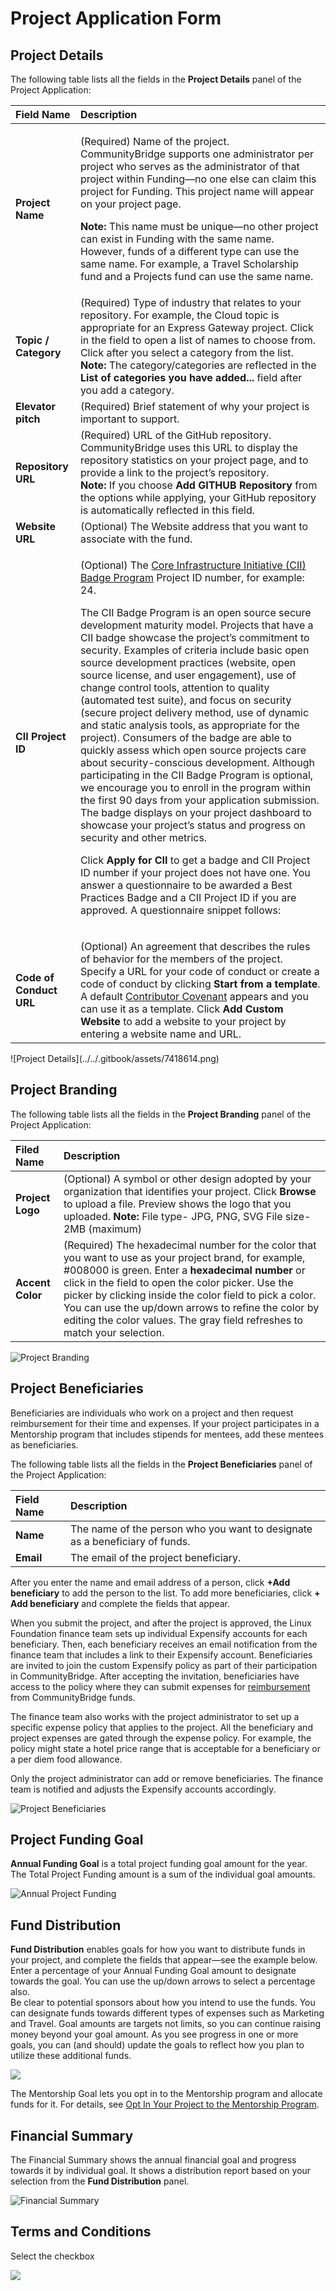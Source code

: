 # Project Application Form

## Project Details <a id="ProjectApplicationForm-ProjectDetails"></a>

The following table lists all the fields in the **Project Details** panel of the Project Application:

<table>
  <thead>
    <tr>
      <th style="text-align:left">Field Name</th>
      <th style="text-align:left">Description</th>
    </tr>
  </thead>
  <tbody>
    <tr>
      <td style="text-align:left"><b>Project Name</b>
      </td>
      <td style="text-align:left">
        <p>(Required) Name of the project.
          <br />CommunityBridge supports one administrator per project who serves as the
          administrator of that project within Funding&#x2014;no one else can claim
          this project for Funding. This project name will appear on your project
          page.</p>
        <p><b>Note: </b>This name must be unique&#x2014;no other project can exist
          in Funding with the same name. However, funds of a different type can use
          the same name. For example, a Travel Scholarship fund and a Projects fund
          can use the same name.</p>
      </td>
    </tr>
    <tr>
      <td style="text-align:left"><b>Topic / Category</b> 
      </td>
      <td style="text-align:left">(Required) Type of industry that relates to your repository. For example,
        the Cloud topic is appropriate for an Express Gateway project. Click in
        the field to open a list of names to choose from. Click
        <img src="../../.gitbook/assets/7418620.jpg"
        alt/>after you select a category from the list.
        <br /><b>Note:</b> The category/categories are reflected in the <b>List of categories you have added...</b> field
        after you add a category.</td>
    </tr>
    <tr>
      <td style="text-align:left"><b>Elevator pitch</b> 
      </td>
      <td style="text-align:left">(Required) Brief statement of why your project is important to support.</td>
    </tr>
    <tr>
      <td style="text-align:left"><b>Repository URL</b>
      </td>
      <td style="text-align:left">(Required) URL of the GitHub repository.
        <br />CommunityBridge uses this URL to display the repository statistics on
        your project page, and to provide a link to the project&#x2019;s repository.
        <br
        /><b>Note:</b> If you choose <b>Add GITHUB Repository </b>from the options
        while applying, your GitHub repository is automatically reflected in this
        field.</td>
    </tr>
    <tr>
      <td style="text-align:left"><b>Website URL</b>
      </td>
      <td style="text-align:left">(Optional) The Website address that you want to associate with the fund.</td>
    </tr>
    <tr>
      <td style="text-align:left"><b>CII Project ID</b>
      </td>
      <td style="text-align:left">
        <p>(Optional) The <a href="https://www.coreinfrastructure.org/programs/badge-program/">Core Infrastructure Initiative (CII) Badge Program</a> Project
          ID number, for example: 24.</p>
        <p>The CII Badge Program is an open source secure development maturity model.
          Projects that have a CII badge showcase the project&#x2019;s commitment
          to security. Examples of criteria include basic open source development
          practices (website, open source license, and user engagement), use of change
          control tools, attention to quality (automated test suite), and focus on
          security (secure project delivery method, use of dynamic and static analysis
          tools, as appropriate for the project). Consumers of the badge are able
          to quickly assess which open source projects care about security-conscious
          development. Although participating in the CII Badge Program is optional,
          we encourage you to enroll in the program within the first 90 days from
          your application submission. The badge displays on your project dashboard
          to showcase your project&#x2019;s status and progress on security and other
          metrics.</p>
        <p>Click <b>Apply for CII</b> to get a badge and CII Project ID number if your
          project does not have one. You answer a questionnaire to be awarded a Best
          Practices Badge and a CII Project ID if you are approved. A questionnaire
          snippet follows:</p>
        <p>
          <img src="../../.gitbook/assets/7418625.png" alt/>
        </p>
      </td>
    </tr>
    <tr>
      <td style="text-align:left"><b>Code of Conduct URL</b>
      </td>
      <td style="text-align:left">(Optional) An agreement that describes the rules of behavior for the members
        of the project. Specify a URL for your code of conduct or create a code
        of conduct by clicking <b>Start from a template</b>. A default <a href="https://www.contributor-covenant.org/version/1/4/code-of-conduct">Contributor Covenant</a> appears
        and you can use it as a template. Click <b>Add Custom Website</b> to add
        a website to your project by entering a website name and URL.</td>
    </tr>
  </tbody>
</table>![Project Details](../../.gitbook/assets/7418614.png)

## Project Branding <a id="ProjectApplicationForm-ProjectBranding"></a>

The following table lists all the fields in the **Project Branding** panel of the Project Application:

| Filed Name | Description |
| :--- | :--- |
| **Project Logo** | \(Optional\) A symbol or other design adopted by your organization that identifies your project. Click **Browse** to upload a file. Preview shows the logo that you uploaded. **Note:**  File type- JPG, PNG, SVG             File size- 2MB \(maximum\) |
| **Accent Color** | \(Required\) The hexadecimal number for the color that you want to use as your project brand, for example, \#008000 is green. Enter a **hexadecimal number** or click in the field to open the color picker. Use the picker by clicking inside the color field to pick a color. You can use the up/down arrows to refine the color by editing the color values. The gray field refreshes to match your selection. |

![Project Branding](../../.gitbook/assets/7418617.jpg)

## Project Beneficiaries <a id="ProjectApplicationForm-ProjectBeneficiaries"></a>

Beneficiaries are individuals who work on a project and then request reimbursement for their time and expenses. If your project participates in a Mentorship program that includes stipends for mentees, add these mentees as beneficiaries.

The following table lists all the fields in the **Project Beneficiaries** panel of the Project Application:

| Field Name | Description |
| :--- | :--- |
| **Name** | The name of the person who you want to designate as a beneficiary of funds. |
| **Email** | The email of the project beneficiary. |

After you enter the name and email address of a person, click **+Add beneficiary** to add the person to the list. To add more beneficiaries, click **+ Add beneficiary** and complete the fields that appear.

When you submit the project, and after the project is approved, the Linux Foundation finance team sets up individual Expensify accounts for each beneficiary. Then, each beneficiary receives an email notification from the finance team that includes a link to their Expensify account. Beneficiaries are invited to join the custom Expensify policy as part of their participation in CommunityBridge. After accepting the invitation, beneficiaries have access to the policy where they can submit expenses for [reimbursement](get-reimbursed.md) from CommunityBridge funds.

The finance team also works with the project administrator to set up a specific expense policy that applies to the project. All the beneficiary and project expenses are gated through the expense policy. For example, the policy might state a hotel price range that is acceptable for a beneficiary or a per diem food allowance. 

Only the project administrator can add or remove beneficiaries. The finance team is notified and adjusts the Expensify accounts accordingly.

![Project Beneficiaries](../../.gitbook/assets/7418616.jpg)

## Project Funding Goal <a id="ProjectApplicationForm-ProjectFundingGoal"></a>

**Annual Funding Goal** is a total project funding goal amount for the year. The Total Project Funding amount is a sum of the individual goal amounts.

![Annual Project Funding](../../.gitbook/assets/7418619.jpg)

## Fund Distribution <a id="ProjectApplicationForm-FundDistribution"></a>

**Fund Distribution** enables goals for how you want to distribute funds in your project, and complete the fields that appear—see the example below. Enter a percentage of your Annual Funding Goal amount to designate towards the goal. You can use the up/down arrows to select a percentage also.  
Be clear to potential sponsors about how you intend to use the funds. You can designate funds towards different types of expenses such as Marketing and Travel. Goal amounts are targets not limits, so you can continue raising money beyond your goal amount. As you see progress in one or more goals, you can \(and should\) update the goals to reflect how you plan to utilize these additional funds.

![](../../.gitbook/assets/7418622.png)

The Mentorship Goal lets you opt in to the Mentorship program and allocate funds for it. For details, see [Opt In Your Project to the Mentorship Program](mentorship-program/opt-in-your-project-to-the-mentorship-program.md).

## Financial Summary <a id="ProjectApplicationForm-FinancialSummary"></a>

The Financial Summary shows the annual financial goal and progress towards it by individual goal. It shows a distribution report based on your selection from the **Fund Distribution** panel.

![Financial Summary](../../.gitbook/assets/7418621.png)

## Terms and Conditions <a id="ProjectApplicationForm-TermsandConditions"></a>

Select the checkbox

![](../../.gitbook/assets/7418615.png)

